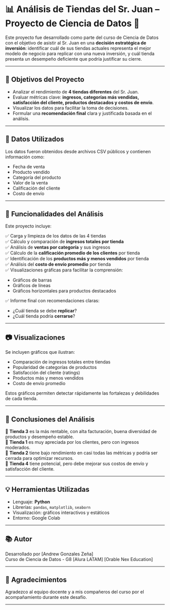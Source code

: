 # 📊 Análisis de Tiendas del Sr. Juan – Proyecto de Ciencia de Datos 🛒

Este proyecto fue desarrollado como parte del curso de Ciencia de Datos con el objetivo de asistir al Sr. Juan en una **decisión estratégica de inversión**: identificar cuál de sus tiendas actuales representa el mejor modelo de negocio para replicar con una nueva inversión, y cuál tienda presenta un desempeño deficiente que podría justificar su cierre.

---

## 🚀 Objetivos del Proyecto

- Analizar el rendimiento de **4 tiendas diferentes** del Sr. Juan.
- Evaluar métricas clave: **ingresos, categorías más vendidas, satisfacción del cliente, productos destacados y costos de envío**.
- Visualizar los datos para facilitar la toma de decisiones.
- Formular una **recomendación final** clara y justificada basada en el análisis.

---

## 📁 Datos Utilizados

Los datos fueron obtenidos desde archivos CSV públicos y contienen información como:

- Fecha de venta
- Producto vendido
- Categoría del producto
- Valor de la venta
- Calificación del cliente
- Costo de envío

---

## 🧠 Funcionalidades del Análisis

Este proyecto incluye:

✅ Carga y limpieza de los datos de las 4 tiendas  
✅ Cálculo y comparación de **ingresos totales por tienda**  
✅ Análisis de **ventas por categoría** y sus ingresos  
✅ Cálculo de la **calificación promedio de los clientes** por tienda  
✅ Identificación de los **productos más y menos vendidos** por tienda  
✅ Análisis del **costo de envío promedio** por tienda  
✅ Visualizaciones gráficas para facilitar la comprensión:
  - Gráficos de barras
  - Gráficos de líneas
  - Gráficos horizontales para productos destacados

✅ Informe final con recomendaciones claras:
- ¿Cuál tienda se debe **replicar**?
- ¿Cuál tienda podría **cerrarse**?

---

## 📷 Visualizaciones

Se incluyen gráficos que ilustran:

- Comparación de ingresos totales entre tiendas
- Popularidad de categorías de productos
- Satisfacción del cliente (ratings)
- Productos más y menos vendidos
- Costo de envío promedio

Estos gráficos permiten detectar rápidamente las fortalezas y debilidades de cada tienda.

---

## 📌 Conclusiones del Análisis

🔹 **Tienda 3** es la más rentable, con alta facturación, buena diversidad de productos y desempeño estable.  
🔹 **Tienda 1** es muy apreciada por los clientes, pero con ingresos moderados.  
🔹 **Tienda 2** tiene bajo rendimiento en casi todas las métricas y podría ser cerrada para optimizar recursos.  
🔹 **Tienda 4** tiene potencial, pero debe mejorar sus costos de envío y satisfacción del cliente.

---

## 💡 Herramientas Utilizadas

- Lenguaje: **Python**
- Librerías: `pandas`, `matplotlib`, `seaborn`
- Visualización: gráficos interactivos y estáticos
- Entorno: Google Colab

---

## 📚 Autor

Desarrollado por [Andrew Gonzales Zeña]  
Curso de Ciencia de Datos - G8
[Alura LATAM] [Orable Nex Education]

---

## 🤝 Agradecimientos

Agradezco al equipo docente y a mis compañeros del curso por el acompañamiento durante este desafío.

---


